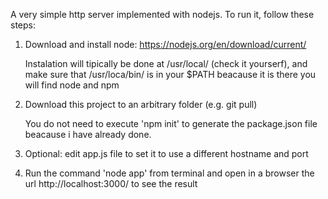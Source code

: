 A very simple http server implemented with nodejs. To run it, follow these steps:


1. Download and install node: https://nodejs.org/en/download/current/

	Instalation will tipically be done at /usr/local/ (check it yourserf), and make sure that /usr/loca/bin/ is in your $PATH beacause it is there you will find node and npm

2. Download this project to an arbitrary folder (e.g. git pull)

	You do not need to execute 'npm init' to generate the package.json file beacause i have already done.

3.  Optional: edit app.js file to set it to use a different hostname and port

4. Run the command 'node app' from terminal and open in a browser the url http://localhost:3000/ to see the result